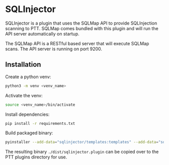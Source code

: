 # SQLInjector
SQLInjector is a plugin that uses the SQLMap API to provide SQLInjection scanning to PTT.
SQLMap comes bundled with this plugin and will run the API server automatically on startup.

The SQLMap API is a RESTful based server that will execute SQLMap scans. The API server is running on port 9200.

## Installation

Create a python venv:
```bash
python3 -m venv <venv_name>
```
Activate the venv:
```bash
source <venv_name>/bin/activate
```
Install dependencies:
```bash
pip install -r requirements.txt
```
Build packaged binary:
```bash
pyinstaller --add-data="sqlinjector/templates:templates" --add-data="sqlinjector/sqlmap.zip:." --onefile --name sqlinjector.plugin sqlinjector/main.py
```

The resulting binary `./dist/sqlinjector.plugin` can be copied over to the PTT plugins directory for use.
